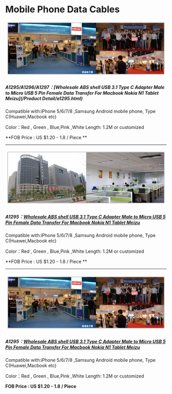 # Mobile Phone Data Cables

##### ![](/assets/company2.jpg)

##### **A1295/A1296/A1297：**[Wholesale ABS shell USB 3.1 Type C Adapter Male to Micro USB 5 Pin Female Data Transfer For Macbook Nokia N1 Tablet Meizu](/Product Detail/a1295.html)

Compatible with:iPhone 5/6/7/8 ,Samsung Android mobile phone, Type C\(Huawei,Macbook etc\)

Color：Red , Green , Blue,Pink ,White      Length: 1.2M or customized

**FOB Price : US $1.20 - 1.8 / Piece   **

---

![](/assets/company1.jpg)

##### **A1295：**[Wholesale ABS shell USB 3.1 Type C Adapter Male to Micro USB 5 Pin Female Data Transfer For Macbook Nokia N1 Tablet Meizu](#)

Compatible with:iPhone 5/6/7/8 ,Samsung Android mobile phone, Type C\(Huawei,Macbook etc\)

Color：Red , Green , Blue,Pink ,White Length: 1.2M or customized

**FOB Price : US $1.20 - 1.8 / Piece **

---

##### ![](/assets/company2.jpg)

##### **A1295：**[Wholesale ABS shell USB 3.1 Type C Adapter Male to Micro USB 5 Pin Female Data Transfer For Macbook Nokia N1 Tablet Meizu](#)

Compatible with:iPhone 5/6/7/8 ,Samsung Android mobile phone, Type C\(Huawei,Macbook etc\)

Color：Red , Green , Blue,Pink ,White Length: 1.2M or customized 

**FOB Price : US $1.20 - 1.8 / Piece**

